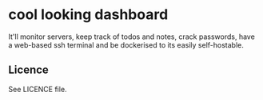 # cool looking dashboard
It'll monitor servers, keep track of todos and notes, crack passwords, have a web-based ssh terminal and be dockerised to its easily self-hostable.

## Licence
See LICENCE file.
